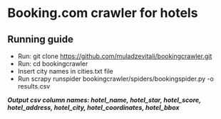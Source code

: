 # Booking.com crawler for hotels

## Running guide
* Run: git clone https://github.com/muladzevitali/bookingcrawler.git
* Run: cd bookingcrawler
* Insert city names in cities.txt file
* Run scrapy runspider bookingcrawler/spiders/bookingspider.py -o results.csv


**_Output csv column names: hotel_name, hotel_star, hotel_score, hotel_address, hotel_city, hotel_coordinates, hotel_bbox_**